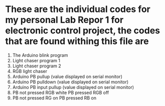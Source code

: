 # These are the individual codes for my personal Lab Repor 1 for electronic control project, the codes that are found withing this file are 
1. The Arduino blink program
2. Light chaser program 1
3. Light chaser program 2
4. RGB light chaser
5. Arduino PB pullup (value displayed on serial monitor)
6. Arduino PB pulldown (value displayed on serial monitor)
7. Arduino PB input pullup (value displayed on serial monitor)
8. PB not pressed RGB white PB pressed RGB off
9. PB not pressed RG on PB pressed RB on
